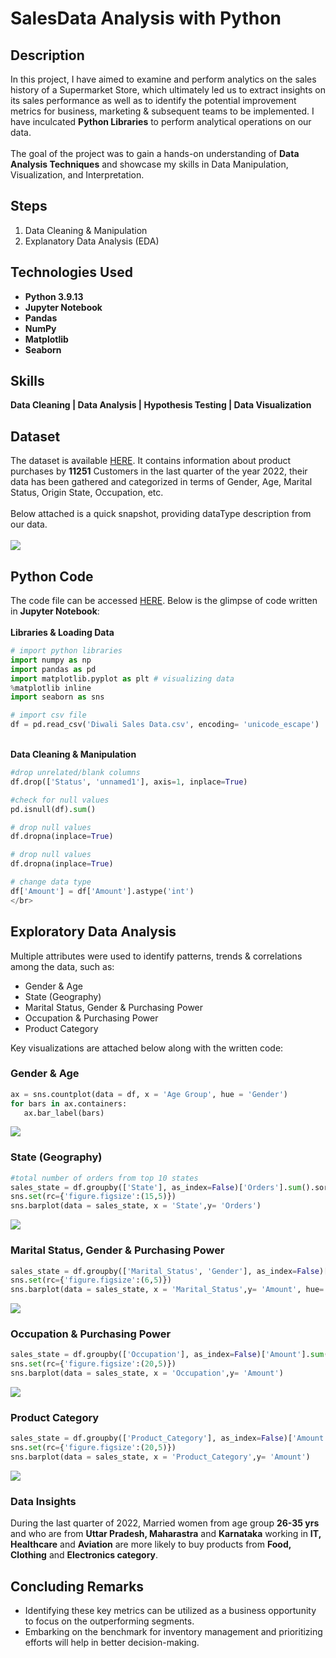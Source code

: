 # SalesData Analysis with Python

<h2>Description</h2>
In this project, I have aimed to examine and perform analytics on the sales history of a Supermarket Store, which ultimately led us to extract insights on its sales performance as well as to identify the potential improvement metrics for business, marketing & subsequent teams to be implemented. I have inculcated <b>Python Libraries</b> to perform analytical operations on our data. <br></br>The goal of the project was to gain a hands-on understanding of <b>Data Analysis Techniques</b> and showcase my skills in Data Manipulation, Visualization, and Interpretation.
</br>

## Steps
 1. Data Cleaning & Manipulation 
 2. Explanatory Data Analysis (EDA) 

## Technologies Used

- <b>Python 3.9.13</b>
- <b>Jupyter Notebook</b>
- <b>Pandas</b>
- <b>NumPy</b>
- <b>Matplotlib</b>
- <b>Seaborn</b>

## Skills 
 <b>Data Cleaning | Data Analysis | Hypothesis Testing | Data Visualization</b> 

## Dataset 
The dataset is available [HERE](https://github.com/KAnurag27/SalesData_Analysis_with_Python/blob/main/Sales%20Data.csv). It contains information about product purchases by <b>11251</b> Customers in the last quarter of the year 2022, their data has been gathered and categorized in terms of Gender, Age, Marital Status, Origin State, Occupation, etc.
<br />
<br />
Below attached is a quick snapshot, providing dataType description from our data. <br></br>
<img src="https://i.imgur.com/o6SN9VB.png"/>

## Python Code 
The code file can be accessed [HERE](https://github.com/KAnurag27/SalesData_Analysis_with_Python/blob/main/SalesData_Analysis.ipynb). Below is the glimpse of code written in <b>Jupyter Notebook</b>: 
<br></br><b>Libraries & Loading Data</b>
```python
# import python libraries
import numpy as np 
import pandas as pd 
import matplotlib.pyplot as plt # visualizing data
%matplotlib inline
import seaborn as sns
```
```python
# import csv file
df = pd.read_csv('Diwali Sales Data.csv', encoding= 'unicode_escape')
```
</br><b>Data Cleaning & Manipulation</b>
```python
#drop unrelated/blank columns
df.drop(['Status', 'unnamed1'], axis=1, inplace=True)
```
```python
#check for null values
pd.isnull(df).sum()
```
```python
# drop null values
df.dropna(inplace=True)
```
```python
# drop null values
df.dropna(inplace=True)
```
```python
# change data type
df['Amount'] = df['Amount'].astype('int')
</br>
```

## Exploratory Data Analysis
Multiple attributes were used to identify patterns, trends & correlations among the data, such as:
  - Gender & Age 
  - State (Geography) </br>
  - Marital Status, Gender & Purchasing Power </br>
  - Occupation & Purchasing Power </br>
  - Product Category</br>

 Key visualizations are attached below along with the written code:
 ### Gender & Age 
 ```python
ax = sns.countplot(data = df, x = 'Age Group', hue = 'Gender')
for bars in ax.containers:
    ax.bar_label(bars)
```
<img src="https://i.imgur.com/AC0QsMx.png"/>

### State (Geography)

```python
#total number of orders from top 10 states
sales_state = df.groupby(['State'], as_index=False)['Orders'].sum().sort_values(by='Orders', ascending=False).head(10)
sns.set(rc={'figure.figsize':(15,5)})
sns.barplot(data = sales_state, x = 'State',y= 'Orders')
```
<img src="https://i.imgur.com/FsiiHVb.png"/>

### Marital Status, Gender & Purchasing Power 

```python
sales_state = df.groupby(['Marital_Status', 'Gender'], as_index=False)['Amount'].sum().sort_values(by='Amount', ascending=False)
sns.set(rc={'figure.figsize':(6,5)})
sns.barplot(data = sales_state, x = 'Marital_Status',y= 'Amount', hue='Gender')
```
<img src="https://i.imgur.com/ThW6ax1.png"/>

### Occupation & Purchasing Power 

```python
sales_state = df.groupby(['Occupation'], as_index=False)['Amount'].sum().sort_values(by='Amount', ascending=False)
sns.set(rc={'figure.figsize':(20,5)})
sns.barplot(data = sales_state, x = 'Occupation',y= 'Amount')
```
<img src="https://i.imgur.com/IOSH8Iw.png"/>

### Product Category

```python
sales_state = df.groupby(['Product_Category'], as_index=False)['Amount'].sum().sort_values(by='Amount', ascending=False).head(10)
sns.set(rc={'figure.figsize':(20,5)})
sns.barplot(data = sales_state, x = 'Product_Category',y= 'Amount')
```
<img src="https://i.imgur.com/2y2HrRO.png"/>

### Data Insights
During the last quarter of 2022, Married women from age group <b>26-35 yrs</b> and who are from <b>Uttar Pradesh, Maharastra</b> and <b>Karnataka</b> working in <b>IT, Healthcare</b> and <b>Aviation</b> are more likely to buy products from <b>Food, Clothing</b> and <b>Electronics category</b>.

## Concluding Remarks
- Identifying these key metrics can be utilized as a business opportunity to focus on the outperforming segments.
- Embarking on the benchmark for inventory management and prioritizing efforts will help in better decision-making.   
